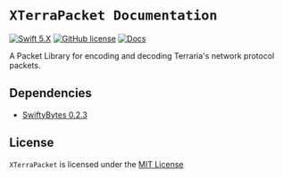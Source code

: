 # `XTerraPacket Documentation`
[![Swift 5.X](https://img.shields.io/badge/Swift-5.X-blue.svg)](https://developer.apple.com/swift/)
[![GitHub license](https://img.shields.io/badge/license-MIT-lightgrey.svg)](LICENSE)
[![Docs](http://img.shields.io/badge/read_the-docs-2196f3.svg)](https://xenoxiluna.github.io/XTerraPacket/index.html)

A Packet Library for encoding and decoding Terraria's network protocol packets.
 
 ## Dependencies

- [SwiftyBytes 0.2.3](https://github.com/Xenoxiluna/SwiftyBytes)

 ## License

 `XTerraPacket` is licensed under the [MIT License](LICENSE)
